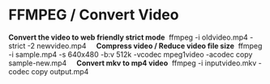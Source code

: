# FFMPEG / Convert Video 

**Convert the video to web friendly strict mode** 
ffmpeg -i oldvideo.mp4 -strict -2 newvideo.mp4 
  
**Compress video / Reduce video file size** 
ffmpeg -i sample.mp4 -s 640x480 -b:v 512k -vcodec mpeg1video -acodec copy sample-new.mp4 
  
**Convert mkv to mp4 video** 
ffmpeg -i inputvideo.mkv -codec copy output.mp4 
  

